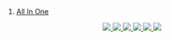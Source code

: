 1. [All In One](https://patexiutoo.vercel.app/modules/all-in-one.module)
<p align="center">

  <a href="shadowrocket://install?module=https://patexiutoo.vercel.app/modules/locket.module">
    <img src="https://img.shields.io/badge/LOCKET-000000?style=for-the-badge&logo=locket&logoColor=white" />
  </a>

  <a href="shadowrocket://install?module=https://patexiutoo.vercel.app/modules/soundcloud.module">
    <img src="https://img.shields.io/badge/SOUNDCLOUD-000000?style=for-the-badge&logo=soundcloud&logoColor=white" />
  </a>

  <a href="shadowrocket://install?module=https://patexiutoo.vercel.app/modules/spotify.module">
    <img src="https://img.shields.io/badge/SPOTIFY-000000?style=for-the-badge&logo=spotify&logoColor=white" />
  </a>

  <a href="shadowrocket://install?module=https://patexiutoo.vercel.app/modules/vsco.module">
    <img src="https://img.shields.io/badge/VSCO-000000?style=for-the-badge&logo=vsco&logoColor=white" />
  </a>

  <a href="shadowrocket://install?module=https://patexiutoo.vercel.app/modules/youtube.module">
    <img src="https://img.shields.io/badge/YOUTUBE-000000?style=for-the-badge&logo=youtube&logoColor=white" />
  </a>

  <a href="shadowrocket://install?module=https://patexiutoo.vercel.app/modules/colorwidgets.module">
    <img src="https://img.shields.io/badge/COLOR%20WIDGETS-000000?style=for-the-badge&logo=apple&logoColor=white" />
  </a>

</p>
